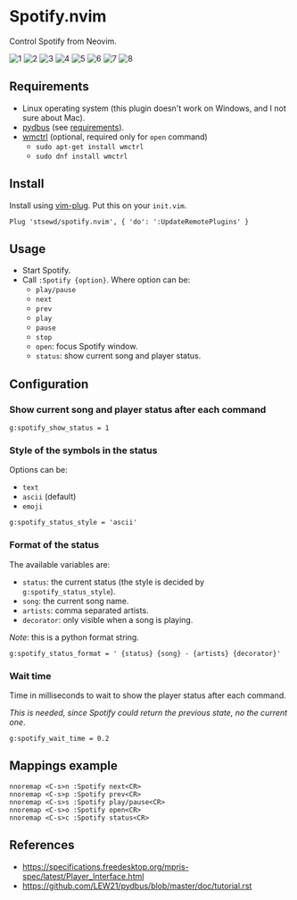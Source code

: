 # Spotify.nvim

Control Spotify from Neovim.

![1](https://user-images.githubusercontent.com/4975310/36114436-055b913e-0ffe-11e8-93ef-37dc9f487852.png)
![2](https://user-images.githubusercontent.com/4975310/36114434-04f6c1e6-0ffe-11e8-9232-eda34f5e0e65.png)
![3](https://user-images.githubusercontent.com/4975310/36114432-04d2de0c-0ffe-11e8-97f0-9b1fb287a20b.png)
![4](https://user-images.githubusercontent.com/4975310/36114431-04a225dc-0ffe-11e8-9085-edc6e60438fe.png)
![5](https://user-images.githubusercontent.com/4975310/36114430-04811716-0ffe-11e8-8291-4a8bb03a466c.png)
![6](https://user-images.githubusercontent.com/4975310/36114429-045eb676-0ffe-11e8-86cd-e180dc04b605.png)
![7](https://user-images.githubusercontent.com/4975310/36114427-043f8e22-0ffe-11e8-9506-cf72f390af1b.png)
![8](https://user-images.githubusercontent.com/4975310/36114426-04195d60-0ffe-11e8-8e1f-fcbf35ec38fd.png)

## Requirements

- Linux operating system (this plugin doesn't work on Windows, and I not sure about Mac).
- [pydbus](https://github.com/LEW21/pydbus) (see [requirements](https://github.com/LEW21/pydbus#requirements)).
- [wmctrl](https://en.wikipedia.org/wiki/Wmctrl) (optional, required only for `open` command)
    - `sudo apt-get install wmctrl`
    - `sudo dnf install wmctrl`

## Install

Install using [vim-plug](https://github.com/junegunn/vim-plug).
Put this on your `init.vim`.

```vim
Plug 'stsewd/spotify.nvim', { 'do': ':UpdateRemotePlugins' }
```

## Usage

- Start Spotify.
- Call `:Spotify {option}`. Where option can be:
  - `play/pause`
  - `next`
  - `prev`
  - `play`
  - `pause`
  - `stop`
  - `open`: focus Spotify window.
  - `status`: show current song and player status.

## Configuration

### Show current song and player status after each command

```vim
g:spotify_show_status = 1
```

### Style of the symbols in the status

Options can be:

- `text`
- `ascii` (default)
- `emoji`

```vim
g:spotify_status_style = 'ascii'
```

### Format of the status

The available variables are:

- `status`: the current status (the style is decided by `g:spotify_status_style`).
- `song`: the current song name.
- `artists`: comma separated artists.
- `decorator`: only visible when a song is playing.

_Note_: this is a python format string.

```vim
g:spotify_status_format = ' {status} {song} - {artists} {decorator}'
```

### Wait time

Time in milliseconds to wait to show the player status after each command.

_This is needed, since Spotify could return the previous state, no the current one_.

```vim
g:spotify_wait_time = 0.2
```

## Mappings example

```vim
nnoremap <C-s>n :Spotify next<CR>
nnoremap <C-s>p :Spotify prev<CR>
nnoremap <C-s>s :Spotify play/pause<CR>
nnoremap <C-s>o :Spotify open<CR>
nnoremap <C-s>c :Spotify status<CR>
```

## References

- https://specifications.freedesktop.org/mpris-spec/latest/Player_Interface.html
- https://github.com/LEW21/pydbus/blob/master/doc/tutorial.rst
